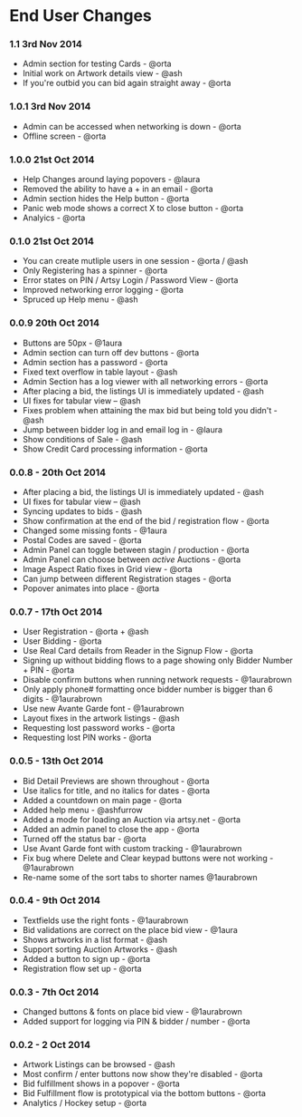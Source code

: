 # End User Changes

### 1.1 3rd Nov 2014

* Admin section for testing Cards - @orta
* Initial work on Artwork details view - @ash
* If you're outbid you can bid again straight away - @orta

### 1.0.1 3rd Nov 2014

* Admin can be accessed when networking is down - @orta
* Offline screen - @orta

### 1.0.0 21st Oct 2014

* Help Changes around laying popovers - @laura
* Removed the ability to have a + in an email - @orta
* Admin section hides the Help button - @orta
* Panic web mode shows a correct X to close button - @orta
* Analyics - @orta

### 0.1.0 21st Oct 2014

* You can create mutliple users in one session - @orta / @ash
* Only Registering has a spinner - @orta
* Error states on PIN / Artsy Login / Password View  - @orta
* Improved networking error logging - @orta
* Spruced up Help menu - @ash

### 0.0.9 20th Oct 2014

* Buttons are 50px - @1aura
* Admin section can turn off dev buttons - @orta
* Admin section has a password - @orta
* Fixed text overflow in table layout - @ash
* Admin Section has a log viewer with all networking errors - @orta
* After placing a bid, the listings UI is immediately updated - @ash
* UI fixes for tabular view – @ash
* Fixes problem when attaining the max bid but being told you didn't - @ash
* Jump between bidder log in and email log in - @laura
* Show conditions of Sale - @ash
* Show Credit Card processing information - @orta

### 0.0.8 - 20th Oct 2014

* After placing a bid, the listings UI is immediately updated - @ash
* UI fixes for tabular view – @ash
* Syncing updates to bids - @ash
* Show confirmation at the end of the bid / registration flow - @orta
* Changed some missing fonts - @1aura
* Postal Codes are saved - @orta
* Admin Panel can toggle between stagin / production - @orta
* Admin Panel can choose between _active_ Auctions - @orta
* Image Aspect Ratio fixes in Grid view - @orta
* Can jump between different Registration stages - @orta
* Popover animates into place - @orta


### 0.0.7 - 17th Oct 2014

* User Registration - @orta + @ash
* User Bidding - @orta
* Use Real Card details from Reader in the Signup Flow - @orta
* Signing up without bidding flows to a page showing only Bidder Number + PIN - @orta
* Disable confirm buttons when running network requests - @1aurabrown
* Only apply phone# formatting once bidder number is bigger than 6 digits - @1aurabrown
* Use new Avante Garde font - @1aurabrown
* Layout fixes in the artwork listings - @ash
* Requesting lost password works - @orta
* Requesting lost PIN works - @orta

### 0.0.5 - 13th Oct 2014

* Bid Detail Previews are shown throughout - @orta
* Use italics for title, and no italics for dates - @orta
* Added a countdown on main page - @orta
* Added help menu - @ashfurrow
* Added a mode for loading an Auction via artsy.net - @orta
* Added an admin panel to close the app - @orta
* Turned off the status bar - @orta
* Use Avant Garde font with custom tracking - @1aurabrown
* Fix bug where Delete and Clear keypad buttons were not working - @1aurabrown
* Re-name some of the sort tabs to shorter names @1aurabrown

### 0.0.4 - 9th Oct 2014

* Textfields use the right fonts - @1aurabrown
* Bid validations are correct on the place bid view - @1aura
* Shows artworks in a list format - @ash
* Support sorting Auction Artworks - @ash
* Added a button to sign up - @orta
* Registration flow set up - @orta

### 0.0.3 - 7th Oct 2014

* Changed buttons & fonts on place bid view - @1aurabrown
* Added support for logging via PIN & bidder / number - @orta

### 0.0.2 - 2 Oct 2014

* Artwork Listings can be browsed - @ash
* Most confirm / enter buttons now show they're disabled - @orta
* Bid fulfillment shows in a popover - @orta
* Bid Fulfillment flow is prototypical via the bottom buttons - @orta
* Analytics / Hockey setup - @orta
